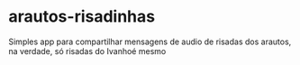 # arautos-risadinhas
Simples app para compartilhar mensagens de audio de risadas dos arautos, na verdade, só risadas do Ivanhoé mesmo
